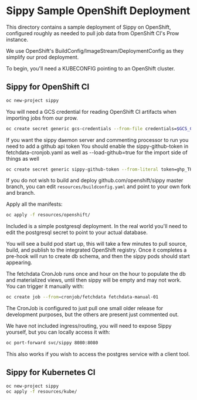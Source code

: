 # Sippy Sample OpenShift Deployment

This directory contains a sample deployment of Sippy on OpenShift, configured roughly as needed to pull job data from OpenShift CI's Prow instance.

We use OpenShift's BuildConfig/ImageStream/DeploymentConfig as they simplify our prod deployment.

To begin, you'll need a KUBECONFIG pointing to an OpenShift cluster.

## Sippy for OpenShift CI

```bash
oc new-project sippy
```

You will need a GCS credential for reading OpenShift CI artifacts when importing jobs from our prow.


```bash
oc create secret generic gcs-credentials --from-file credentials=$GCS_CRED -n sippy
```

If you want the sippy daemon server and commenting processor to run you need to add a github api token 
You should enable the sippy-github-token in fetchdata-cronjob.yaml as well as --load-github=true for the import
side of things as well

```bash
oc create secret generic sippy-github-token --from-literal token=ghp_THE_TOKEN -n sippy
```

If you do not wish to build and deploy github.com/openshift/sippy master branch, you can edit `resources/buildconfig.yaml` and point to your own fork and branch.

Apply all the manifests:

```bash
oc apply -f resources/openshift/
```

Included is a simple postgresql deployment. In the real world you'll need to edit the postgresql secret to point to your actual database.

You will see a build pod start up, this will take a few minutes to pull source, build, and publish to the integrated OpenShift registry. Once it completes a pre-hook will run to create db schema, and then the sippy pods should start appearing.

The fetchdata CronJob runs once and hour on the hour to populate the db and materialized views, until then sippy will be empty and may not work. You can trigger it manually with:

```bash
oc create job --from=cronjob/fetchdata fetchdata-manual-01
```

The CronJob is configured to just pull one small older release for development purposes, but the others are present just commented out.

We have not included ingress/routing, you will need to expose Sippy yourself, but you can locally access it with:

```bash
oc port-forward svc/sippy 8080:8080
```

This also works if you wish to access the postgres service with a client tool.

## Sippy for Kubernetes CI

```bash
oc new-project sippy
oc apply -f resources/kube/
```



